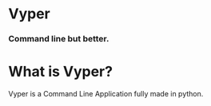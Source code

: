 # Vyper 
### Command line but better.
# What is Vyper?
Vyper is a Command Line Application fully made in python.
